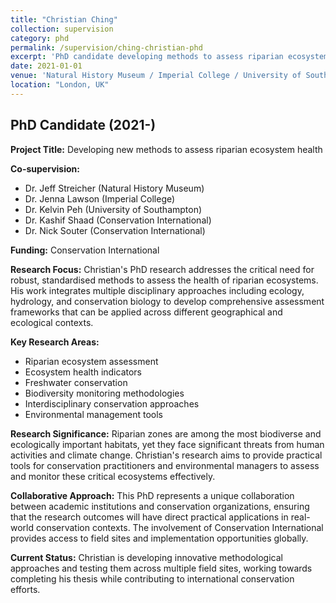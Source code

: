 ```yaml
---
title: "Christian Ching"
collection: supervision
category: phd
permalink: /supervision/ching-christian-phd
excerpt: 'PhD candidate developing methods to assess riparian ecosystem health through interdisciplinary approaches.'
date: 2021-01-01
venue: 'Natural History Museum / Imperial College / University of Southampton'
location: "London, UK"
---
```


## PhD Candidate (2021-)

**Project Title:** Developing new methods to assess riparian ecosystem health

**Co-supervision:** 
- Dr. Jeff Streicher (Natural History Museum)
- Dr. Jenna Lawson (Imperial College)
- Dr. Kelvin Peh (University of Southampton)
- Dr. Kashif Shaad (Conservation International)
- Dr. Nick Souter (Conservation International)

**Funding:** Conservation International

**Research Focus:**
Christian's PhD research addresses the critical need for robust, standardised methods to assess the health of riparian ecosystems. His work integrates multiple disciplinary approaches including ecology, hydrology, and conservation biology to develop comprehensive assessment frameworks that can be applied across different geographical and ecological contexts.

**Key Research Areas:**
- Riparian ecosystem assessment
- Ecosystem health indicators
- Freshwater conservation
- Biodiversity monitoring methodologies
- Interdisciplinary conservation approaches
- Environmental management tools

**Research Significance:**
Riparian zones are among the most biodiverse and ecologically important habitats, yet they face significant threats from human activities and climate change. Christian's research aims to provide practical tools for conservation practitioners and environmental managers to assess and monitor these critical ecosystems effectively.

**Collaborative Approach:**
This PhD represents a unique collaboration between academic institutions and conservation organizations, ensuring that the research outcomes will have direct practical applications in real-world conservation contexts. The involvement of Conservation International provides access to field sites and implementation opportunities globally.

**Current Status:**
Christian is developing innovative methodological approaches and testing them across multiple field sites, working towards completing his thesis while contributing to international conservation efforts.
